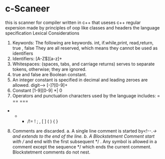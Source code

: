 # c-Scaneer
this is scanner for compiler written in c++ that useses c++ regular expersion made by principles of oop like classes and headers
the language specification 
Lexical Considerations
1) Keywords: The following are keywords.
int, if.while,print, read,return, true , false
They are all reserved, which means they cannot be used as identifiers
2) Identifiers: [A-Z$][a-z]+
3) Whitespaces: (spaces, tabs, and carriage returns) serves to separate tokens,
otherwise; they are ignored.
4) true and false are Boolean constant.
5) An integer constant is specified in decimal and leading zeroes are allowed.
digit⟶ [-]?[0-9]+
6) Constant [1-9][0-9] *| 0
7) Operators and punctuation characters used by the language includes:
= == ===
+ - * /!=
! ; , [ ] ( ) { }
8) Comments are discarded.
a. A single line comment is started by<!--.*-> and extends to the end of
the line.
b. A Blockstetment Comment start with /* and end with the first
subsequent */ . Any symbol is allowed in a comment except the
sequence */ which ends the current comment. Blockstetment
comments do not nest.
